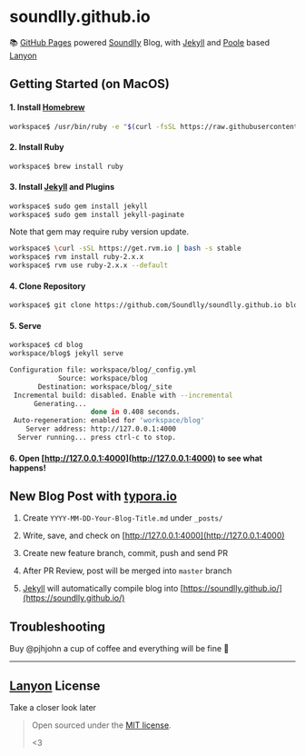 # soundlly.github.io

📚 [GitHub Pages](https://pages.github.com/) powered [Soundlly](https://github.com/Soundlly) Blog, with [Jekyll](http://jekyllrb.com) and [Poole](http://getpoole.com) based [Lanyon](https://github.com/poole/lanyon)


## Getting Started (on MacOS)

#### 1. Install [Homebrew](https://brew.sh/)

```bash
workspace$ /usr/bin/ruby -e "$(curl -fsSL https://raw.githubusercontent.com/Homebrew/install/master/install)"
```

#### 2. Install Ruby

```bash
workspace$ brew install ruby
```

#### 3. Install [Jekyll](https://jekyllrb.com/docs/installation/) and Plugins

```bash
workspace$ sudo gem install jekyll
workspace$ sudo gem install jekyll-paginate
```
Note that gem may require ruby version update.
```bash
workspace$ \curl -sSL https://get.rvm.io | bash -s stable
workspace$ rvm install ruby-2.x.x
workspace$ rvm use ruby-2.x.x --default
```

#### 4. Clone Repository

```bash
workspace$ git clone https://github.com/Soundlly/soundlly.github.io blog
```

#### 5. Serve

```bash
workspace$ cd blog
workspace/blog$ jekyll serve
```

```bash
Configuration file: workspace/blog/_config.yml
            Source: workspace/blog
       Destination: workspace/blog/_site
 Incremental build: disabled. Enable with --incremental
      Generating...
                    done in 0.408 seconds.
 Auto-regeneration: enabled for 'workspace/blog'
    Server address: http://127.0.0.1:4000
  Server running... press ctrl-c to stop.
```

#### 6. Open [http://127.0.0.1:4000](http://127.0.0.1:4000) to see what happens!

## New Blog Post with [typora.io](https://typora.io)

1. Create `YYYY-MM-DD-Your-Blog-Title.md` under `_posts/`

2. Write, save, and check on [http://127.0.0.1:4000](http://127.0.0.1:4000)

3. Create new feature branch, commit, push and send PR

4. After PR Review, post will be merged into `master` branch

5. [Jekyll](http://jekyllrb.com) will automatically compile blog into [https://soundlly.github.io/](https://soundlly.github.io/)

## Troubleshooting

Buy @pjhjohn a cup of coffee and everything will be fine 🎉

---

## [Lanyon](https://github.com/poole/lanyon) License

Take a closer look later

> Open sourced under the [MIT license](LICENSE.md).
>
> <3

